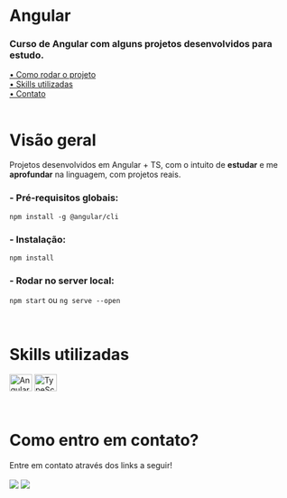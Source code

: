 # Angular

### Curso de Angular com alguns projetos desenvolvidos para estudo.

[• Como rodar o projeto](#start)<br>
[• Skills utilizadas](#leng)<br>
[• Contato](#contato)<br>
<br>

# Visão geral

Projetos desenvolvidos em Angular + TS, com o intuito de **estudar** e me **aprofundar** na linguagem, com projetos reais.
<br>

<p id="start"></p>

### - Pré-requisitos globais:

`npm install -g @angular/cli`

### - Instalação:

`npm install`

### - Rodar no server local:

`npm start` ou `ng serve --open`

<br>

<p id="leng"></p>

# Skills utilizadas

<p>
  <img align="center" title="Angular" height="30" width="40" src="https://cdn.jsdelivr.net/gh/devicons/devicon/icons/angular/angular-original.svg">
  <img align="center" title="TypeScript" height="30" width="40" src="https://cdn.jsdelivr.net/gh/devicons/devicon/icons/typescript/typescript-original.svg">
</p>

<br>

<p id="contato"></p>

# Como entro em contato?

Entre em contato através dos links a seguir!
<br>
<br>
<a href="https://www.linkedin.com/in/mateusalvesds/" target="_blank"><img src="https://img.shields.io/badge/-LinkedIn-%230077B5?style=for-the-badge&logo=linkedin&logoColor=white" target="_blank"></a>
<a href = "mailto:contatomateusalves@hotmail.com"><img src="https://img.shields.io/badge/Microsoft_Outlook-0078D4?style=for-the-badge&logo=microsoft-outlook&logoColor=white" target="_blank"></a>
</p>
<br>
<br>
<br>
